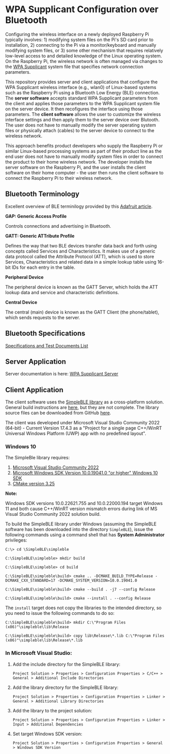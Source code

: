 # WPA Supplicant Configuration over Bluetooth
Configuring the wireless interface on a newly deployed Raspberry Pi typically involves: 1) modifying system files on the Pi's SD card prior to installation, 2) connecting to the Pi via a monitor/keyboard and manually modifying system files, or 3) some other mechanism that requires relatively low-level access to and detailed knowledge of the Linux operating system. On the Raspberry Pi, the wireless network is often managed via changes to the [WPA Supplicant](https://wiki.archlinux.org/title/wpa_supplicant) system file that specifies network connection parameters.

This repository provides server and client applications that configure the WPA Supplicant wireless interface (e.g., wlan0) of Linux-based systems such as the Raspberry Pi using a Bluetooth Low Energy (BLE) connection. The **server software** accepts standard WPA Supplicant parameters from the client and applies those parameters to the WPA Supplicant system file on the server device. It then recofigures the interface using those parameters. The **client software** allows the user to customize the wireless interface settings and then apply them to the server device over Blutooth. The user does not have to manually modify the server operating system files or physically attach (cables) to the server device to connect to the wireless network.

This approach benefits product developers who supply the Raspberry Pi or similar Linux-based processing systems as part of their product line as the end user does not have to manually modify system files in order to connect the product to their home wireless network. The developer installs the server software on the Raspberry Pi, and the user installs the client software on their home computer - the user then runs the client software to connect the Raspberry Pi to their wireless network.

## Bluetooth Terminology
Excellent overview of BLE terminilogy provided by this [Adafruit article](https://learn.adafruit.com/introduction-to-bluetooth-low-energy).

**GAP: Generic Access Profile**

Controls connections and advertising in Bluetooth. 

**GATT: Generic ATTribute Profile**

Defines the way that two BLE devices transfer data back and forth using concepts called Services and Characteristics. It makes use of a generic
data protocol called the Attribute Protocol (ATT), which is used to store Services, Characteristics and related data in a simple lookup table
using 16-bit IDs for each entry in the table.

**Peripheral Device**

The peripheral device is known as the GATT Server, which holds the ATT lookup data and service and characteristic definitions.

**Central Device**

The central (main) device is known as the GATT Client (the phone/tablet), which sends requests to the server.

## Bluetooth Specifications

[Specifications and Test Documents List](https://www.bluetooth.com/specifications/specs/)

## Server Application

Server documentation is here: [WPA Supplicant Server](https://github.com/samedayrules/wpable_server)

## Client Application

The client software uses the [SimpleBLE library](https://simpleble.readthedocs.io/en/latest/index.html) as a cross-platform solution. General build instructions are [here](https://simpleble.readthedocs.io/en/latest/simpleble/usage.html), but they are not complete. The library source files can be downloaded from GitHub [here](https://github.com/OpenBluetoothToolbox/SimpleBLE).

The client was developed under Microsoft Visual Studio Community 2022 (64-bit) - Current Version 17.4.3 as a "Project for a single page C++/WinRT Universal Windows Platform (UWP) app with no predefined layout".

### Windows 10

The SimpleBle library requires:

1. [Microsoft Visual Studio Community 2022](https://visualstudio.microsoft.com/vs/community/)
2. [Microsoft Windows SDK Version 10.0.19041.0 "or higher" Windows 10 SDK](https://developer.microsoft.com/en-us/windows/downloads/sdk-archive/)
3. [CMake version 3.25](https://cmake.org/download/)

**Note:**

Windows SDK versions 10.0.22621.755 and 10.0.22000.194 target Windows 11 and both cause C++/WinRT version mismatch errors during link of MS Visual Studio Community 2022 solution build.

To build the SimpleBLE library under Windows (assuming the SimpleBLE software has been downloaded into the directory `SimpleBLE`), issue the following commands using a command shell that has **System Administrator** privileges:

`C:\> cd \SimpleBLE\simpleble`

`C:\SimpleBLE\simpleble> mkdir build`

`C:\SimpleBLE\simpleble> cd build`

`C:\SimpleBLE\simpleble\build> cmake .. -DCMAKE_BUILD_TYPE=Release -DCMAKE_CXX_STANDARD=17 -DCMAKE_SYSTEM_VERSION=10.0.19041.0`

`C:\SimpleBLE\simpleble\build> cmake --build . -j7 --config Release`

`C:\SimpleBLE\simpleble\build> cmake --install . --config Release`

The `install` target does not copy the libraries to the intended directory, so you need to issue the following commands to do so:

`C:\SimpleBLE\simpleble\build> mkdir C:\"Program Files (x86)"\simpleble\lib\Release`

`C:\SimpleBLE\simpleble\build> copy lib\Release\*.lib C:\"Program Files (x86)"\simpleble\lib\Release\*.lib`

### In Microsoft Visual Studio:

1. Add the include directory for the SimpleBLE library:

    `Project Solution > Properties > Configuration Properties > C/C++ > General > Additional Include Directories`

2. Add the library directory for the SimpleBLE library:

    `Project Solution > Properties > Configuration Properties > Linker > General > Additional Library Directories`

3. Add the library to the project solution:

    `Project Solution > Properties > Configuration Properties > Linker > Input > Additional Dependencies`

4. Set target Windows SDK version:
 
    `Project Solution > Properties > Configuration Properties > General > Windows SDK Version`
